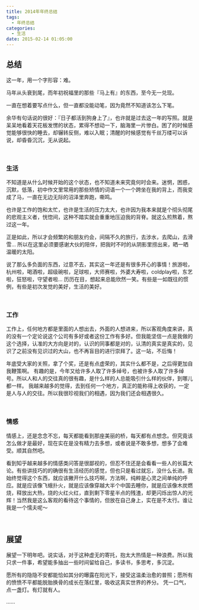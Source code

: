 ```yaml
---
title: 2014年年终总结
tags:
  - 年终总结
categories:
  - 生活
date: 2015-02-14 01:05:00
---
```

## **总结**
这一年，用一个字形容：难。

马年从头衰到尾，而年初祝福里的那些『马上有』的东西，至今无一兑现。

一直在想着要写点什么，但一直都没能动笔，因为竟然不知道该怎么下笔。

余华有句话说的很好：『日子都活到狗身上了』，也许就是过去这一年的写照。就是呆呆地看着天花板发愣的状态，累得不想动一下，脑海里一片惨白。困了的时候感觉能够很快的睡去，却辗转反侧，难以入眠；清醒的时候感觉有千丝万缕可以诉说，却昏昏沉沉，无从说起。
<!--more-->

<br>

### **生活**

不知道是从什么时候开始的这个状态，也不知道未来究竟何时会来。迷惘，困惑，沉默，低落，初中作文里常用的那些矫情的词语一个一个跨坐在我的背上，而我变成了马，一直在无边无际的沼泽里奔跑，嘶鸣。

也许是工作的饱和太忙，也许是生活的压力太大，也许因为我本来就是个彻头彻尾的悲观主义者，恍惚间，这种不踏实就会重重地压迫我的背脊。就这么煎熬着，熬过这一年。

正是如此，所以才会频繁的和朋友约会，间隔不久的旅行，去涉水，去爬山，去滑雪… 所以在这里必须要感谢大伙的陪伴，把我时不时的从阴影里捞出来，晒一晒温暖的太阳。

说了那么多负面的东西，过意不去，其实这一年还是有很多开心的事情！旅游啦，杭州啦，喝酒啦，超级碗啦，足球啦，大师赛啦，外婆大寿啦，coldplay啦，东艺啦，狂怒啦，守望者啦… 历历在目，想起来总能欣然一笑。有些是一如既往的惯例，有些是初次发觉的美好，生活的美好。

<br>

### **工作**

工作上，任何地方都是里面的人想出去，外面的人想进来，所以客观角度来讲，真的没有一个定论说这个公司有多好或者这份工作有多好。但我能坚信一点是我做的这个选择，认准的大方向是对的，认识的同事都是对的，认清的真实是真实的，见识了之前没有见识过的大山，也不再盲目的进行崇拜了。这一站，不后悔！

年底受大家的关照，拿了个奖，还是有点虚荣的，其实什么都不是，之后得更加自我鞭策啊。
有趣的是，今年又给许多人取了许多绰号，也被许多人取了许多绰号。所以人和人的交往真的很有趣，是什么样的人总能吸引什么样的伙伴，到哪儿都一样。
我越来越多的觉得，去到任何一个地方，真正的能称得上收获的，一定是人与人的交往。所以我很珍视我们的相遇，因为我们还会相遇很久。

<br>

### **情感**

情感上，还是念念不忘，每天都能看到那座美丽的桥，每天都有点想念。但究竟该怎么做才是最好，现在实在是没有精力去多想，或者说是不敢多想，想多了会难受。顺其自然吧。

看到知乎越来越多的情感类问答是很鄙视的，但忍不住还是会看看一些人的长篇大论。有些讲技巧的的确很有生活经历的感觉，但也只是看过就忘，没什么长进。我始终觉得这个东西，就应该撇开什么技巧啊，方法啊，纯粹是心灵之间单纯的呼应。就是应该像飞蛾扑火，就是应该像穿越大半个中国去睡你，就是应该像木炭燃烧，释放出大热，烧的火红火红，直到剩下零星半点的残渣，却更闪烁出惊人的光辉！当然我是这么客观的看待这个事情的，但放在自己身上，实在是不太行。谁让我是一个懦夫呢～

<br>

## **展望**

展望一下明年吧。说实话，对于这种虚无的寄托，抱太大热情是一种浪费。所以我只求一件事，希望能多抽出一些时间留给自己，多读书，多思考，多沉淀。

愿所有的隐隐不安都能恰如其分的曝露在阳光下，接受这温柔治愈的普照；愿所有的愤愤不平都能脱胎换骨的成长在落红里，吸收这真实世界的养分。
凭一口气，点一盏灯。有灯就有人。

……
